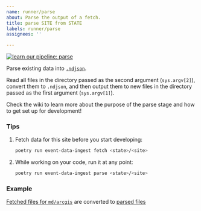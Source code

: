 ```yaml
---
name: runner/parse
about: Parse the output of a fetch.
title: parse SITE from STATE
labels: runner/parse
assignees: ''

---
```


[![learn our pipeline: parse](https://img.shields.io/static/v1?label=learn%20our%20pipeline&message=parse&style=social)](https://github.com/rit-hc-website/data-ingest/wiki/Runner-pipeline-stages#parse)

Parse existing data into [`.ndjson`](http://ndjson.org/).

Read all files in the directory passed as the second argument (`sys.argv[2]`), convert them to `.ndjson`, and then output them to new files in the directory passed as the first argument (`sys.argv[1]`).

Check the wiki to learn more about the purpose of the parse stage and how to get set up for development!

### Tips

1. Fetch data for this site before you start developing:
    ```sh
    poetry run event-data-ingest fetch <state>/<site>
    ```

1. While working on your code, run it at any point:
    ```sh
    poetry run event-data-ingest parse <state>/<site>
    ```

### Example
[Fetched files for `md/arcgis`](https://github.com/rit-hc-website/data-ingest-results/tree/main/md/arcgis/raw) are converted to [parsed files](https://github.com/rit-hc-website/data-ingest-results/tree/main/md/arcgis/parsed)
